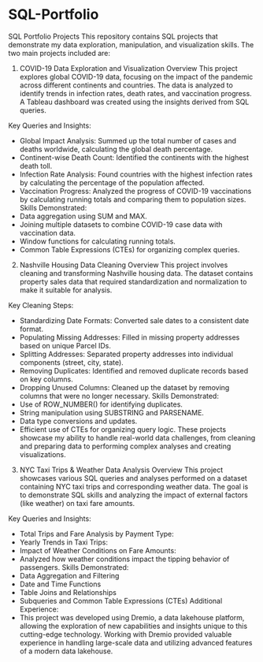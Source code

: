 # SQL-Portfolio
SQL Portfolio Projects
This repository contains SQL projects that demonstrate my data exploration, manipulation, and visualization skills. The two main projects included are:

1. COVID-19 Data Exploration and Visualization
Overview
This project explores global COVID-19 data, focusing on the impact of the pandemic across different continents and countries. The data is analyzed to identify trends in infection rates, death rates, and vaccination progress. A Tableau dashboard was created using the insights derived from SQL queries.

Key Queries and Insights:
- Global Impact Analysis: Summed up the total number of cases and deaths worldwide, calculating the global death percentage.
- Continent-wise Death Count: Identified the continents with the highest death toll.
- Infection Rate Analysis: Found countries with the highest infection rates by calculating the percentage of the population affected.
- Vaccination Progress: Analyzed the progress of COVID-19 vaccinations by calculating running totals and comparing them to population sizes.
Skills Demonstrated:
- Data aggregation using SUM and MAX.
- Joining multiple datasets to combine COVID-19 case data with vaccination data.
- Window functions for calculating running totals.
- Common Table Expressions (CTEs) for organizing complex queries.

  
2. Nashville Housing Data Cleaning
Overview
This project involves cleaning and transforming Nashville housing data. The dataset contains property sales data that required standardization and normalization to make it suitable for analysis.

Key Cleaning Steps:
- Standardizing Date Formats: Converted sale dates to a consistent date format.
- Populating Missing Addresses: Filled in missing property addresses based on unique Parcel IDs.
- Splitting Addresses: Separated property addresses into individual components (street, city, state).
- Removing Duplicates: Identified and removed duplicate records based on key columns.
- Dropping Unused Columns: Cleaned up the dataset by removing columns that were no longer necessary.
Skills Demonstrated:
- Use of ROW_NUMBER() for identifying duplicates.
- String manipulation using SUBSTRING and PARSENAME.
- Data type conversions and updates.
- Efficient use of CTEs for organizing query logic.
These projects showcase my ability to handle real-world data challenges, from cleaning and preparing data to performing complex analyses and creating visualizations.


3. NYC Taxi Trips & Weather Data Analysis
Overview
This project showcases various SQL queries and analyses performed on a dataset containing NYC taxi trips and corresponding weather data. The goal is to demonstrate SQL skills and analyzing the impact of external factors (like weather) on taxi fare amounts.

Key Queries and Insights:
- Total Trips and Fare Analysis by Payment Type:
- Yearly Trends in Taxi Trips:
- Impact of Weather Conditions on Fare Amounts:
- Analyzed how weather conditions impact the tipping behavior of passengers.
Skills Demonstrated:
- Data Aggregation and Filtering
- Date and Time Functions
- Table Joins and Relationships
- Subqueries and Common Table Expressions (CTEs)
Additional Experience:
- This project was developed using Dremio, a data lakehouse platform, allowing the exploration of new capabilities and insights unique to this cutting-edge technology. Working with Dremio provided valuable experience in handling large-scale data and utilizing advanced features of a modern data lakehouse.

